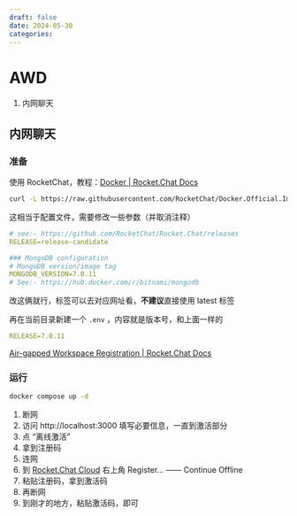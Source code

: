 ```yaml
---
draft: false
date: 2024-05-30
categories:
---
```


# AWD

1. 内网聊天

<!-- more -->
## 内网聊天

### 准备

使用 RocketChat，教程：[Docker | Rocket.Chat Docs](https://docs.rocket.chat/deploy/deploy-rocket.chat/deploy-with-docker-and-docker-compose#deploy-rocket.chat-on-docker)

```sh
curl -L https://raw.githubusercontent.com/RocketChat/Docker.Official.Image/master/compose.yml -O
```

这相当于配置文件，需要修改一些参数（并取消注释）

```yml
# see:- https://github.com/RocketChat/Rocket.Chat/releases
RELEASE=release-candidate

### MongoDB configuration
# MongoDB version/image tag
MONGODB_VERSION=7.0.11
# See:- https://hub.docker.com/r/bitnami/mongodb
```

改这俩就行，标签可以去对应网址看，**不建议**直接使用 latest 标签

再在当前目录新建一个 `.env` ，内容就是版本号，和上面一样的

```yml
RELEASE=7.0.11
```

[Air-gapped Workspace Registration | Rocket.Chat Docs](https://docs.rocket.chat/setup-and-configure/rocket.chat-air-gapped-deployment/offline-workspace-registration)

### 运行

```sh
docker compose up -d
```

1. 断网
2. 访问 http://localhost:3000 填写必要信息，一直到激活部分
3. 点 “离线激活”
4. 拿到注册码
5. 连网
6. 到 [Rocket.Chat Cloud](https://cloud.rocket.chat/) 右上角 Register... —— Continue Offline
7. 粘贴注册码，拿到激活码
8. 再断网
9. 到刚才的地方，粘贴激活码，即可



